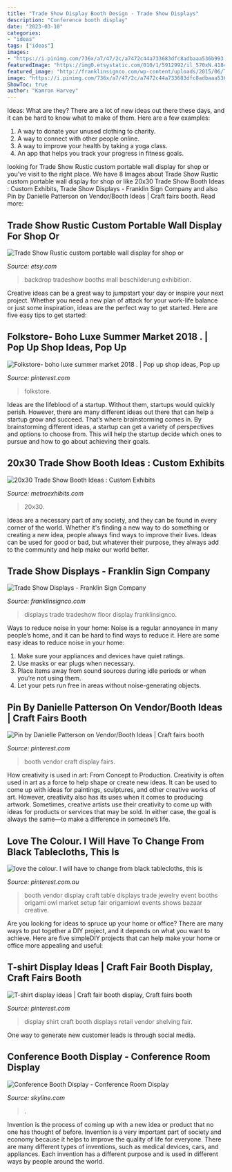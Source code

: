 ```yaml
---
title: "Trade Show Display Booth Design - Trade Show Displays"
description: "Conference booth display"
date: "2023-03-10"
categories:
- "ideas"
tags: ["ideas"]
images:
- "https://i.pinimg.com/736x/a7/47/2c/a7472c44a733683dfc8adbaaa536b993.jpg"
featuredImage: "https://img0.etsystatic.com/010/1/5912992/il_570xN.418404706_3q0e.jpg"
featured_image: "http://franklinsignco.com/wp-content/uploads/2015/06/Tradeshow-Floor-Display.jpg"
image: "https://i.pinimg.com/736x/a7/47/2c/a7472c44a733683dfc8adbaaa536b993.jpg"
ShowToc: true
author: "Kamron Harvey"
---
```



Ideas: What are they?
There are a lot of new ideas out there these days, and it can be hard to know what to make of them. Here are a few examples:
1. A way to donate your unused clothing to charity.
2. A way to connect with other people online.
3. A way to improve your health by taking a yoga class.
4. An app that helps you track your progress in fitness goals.

	

		
looking for Trade Show Rustic custom portable wall display for shop or you've visit to the right place. We have 8 Images about Trade Show Rustic custom portable wall display for shop or like 20x30 Trade Show Booth Ideas : Custom Exhibits, Trade Show Displays - Franklin Sign Company and also Pin by Danielle Patterson on Vendor/Booth Ideas | Craft fairs booth. Read more:
		
    
## Trade Show Rustic Custom Portable Wall Display For Shop Or

<img loading=lazy src="https://img0.etsystatic.com/010/1/5912992/il_570xN.418404706_3q0e.jpg" onerror="this.onerror=null;this.src='https://tse4.mm.bing.net/th?id=OIP.eW3l9aDU5qGwKcNQmKGINQHaLH&amp;pid=15.1';" alt="Trade Show Rustic custom portable wall display for shop or">

_Source: etsy.com_

>backdrop tradeshow booths mall beschilderung exhibition. 

	

Creative ideas can be a great way to jumpstart your day or inspire your next project. Whether you need a new plan of attack for your work-life balance or just some inspiration, ideas are the perfect way to get started. Here are five easy tips to get started: 

    
## Folkstore- Boho Luxe Summer Market 2018 . | Pop Up Shop Ideas, Pop Up

<img loading=lazy src="https://i.pinimg.com/736x/dd/c1/22/ddc122f8b2aef49df1e355d4718cff86.jpg" onerror="this.onerror=null;this.src='https://tse2.mm.bing.net/th?id=OIP._rKnxLXma84BvJFAQsOo8QHaJ3&amp;pid=15.1';" alt="Folkstore- boho luxe summer market 2018 . | Pop up shop ideas, Pop up">

_Source: pinterest.com_

>folkstore. 

	

Ideas are the lifeblood of a startup. Without them, startups would quickly perish. However, there are many different ideas out there that can help a startup grow and succeed. That’s where brainstorming comes in. By brainstorming different ideas, a startup can get a variety of perspectives and options to choose from. This will help the startup decide which ones to pursue and how to go about achieving their goals.

    
## 20x30 Trade Show Booth Ideas : Custom Exhibits

<img loading=lazy src="https://metroexhibits.com/wp-content/uploads/2014/10/Nice-Pak-20x30.jpg" onerror="this.onerror=null;this.src='https://tse1.mm.bing.net/th?id=OIP.QOGG0mOnXXZYuw9e-Df6pQHaGD&amp;pid=15.1';" alt="20x30 Trade Show Booth Ideas : Custom Exhibits">

_Source: metroexhibits.com_

>20x30. 

	

Ideas are a necessary part of any society, and they can be found in every corner of the world. Whether it's finding a new way to do something or creating a new idea, people always find ways to improve their lives. Ideas can be used for good or bad, but whatever their purpose, they always add to the community and help make our world better.

    
## Trade Show Displays - Franklin Sign Company

<img loading=lazy src="http://franklinsignco.com/wp-content/uploads/2015/06/Tradeshow-Floor-Display.jpg" onerror="this.onerror=null;this.src='https://tse1.mm.bing.net/th?id=OIP.426fxmuzEhvJxqyu8R3euAHaDt&amp;pid=15.1';" alt="Trade Show Displays - Franklin Sign Company">

_Source: franklinsignco.com_

>displays trade tradeshow floor display franklinsignco. 

	

Ways to reduce noise in your home:
Noise is a regular annoyance in many people’s home, and it can be hard to find ways to reduce it. Here are some easy ideas to reduce noise in your home:
1. Make sure your appliances and devices have quiet ratings.
2. Use masks or ear plugs when necessary.
3. Place items away from sound sources during idle periods or when you’re not using them.
4. Let your pets run free in areas without noise-generating objects.

    
## Pin By Danielle Patterson On Vendor/Booth Ideas | Craft Fairs Booth

<img loading=lazy src="https://i.pinimg.com/originals/9d/d0/cd/9dd0cdf00b5020d1a3ecbe4479752e44.jpg" onerror="this.onerror=null;this.src='https://tse1.mm.bing.net/th?id=OIP.pZDy5WnjEqG8ozqCPAuXIQHaJ4&amp;pid=15.1';" alt="Pin by Danielle Patterson on Vendor/Booth Ideas | Craft fairs booth">

_Source: pinterest.com_

>booth vendor craft display fairs. 

	

How creativity is used in art: From Concept to Production.
Creativity is often used in art as a force to help shape or create new ideas. It can be used to come up with ideas for paintings, sculptures, and other creative works of art. However, creativity also has its uses when it comes to producing artwork. Sometimes, creative artists use their creativity to come up with ideas for products or services that may be sold. In either case, the goal is always the same—to make a difference in someone’s life.

    
## Love The Colour. I Will Have To Change From Black Tablecloths, This Is

<img loading=lazy src="https://i.pinimg.com/736x/79/ca/50/79ca50ffd85d8c257dc7e4bb297d839d--vendor-table-vendor-booth-ideas-display.jpg" onerror="this.onerror=null;this.src='https://tse4.mm.bing.net/th?id=OIP.RySKaTFhyyiC_7008QfW3gHaJ4&amp;pid=15.1';" alt="love the colour. I will have to change from black tablecloths, this is">

_Source: pinterest.com.au_

>booth vendor display craft table displays trade jewelry event booths origami owl market setup fair origamiowl events shows bazaar creative. 

	

Are you looking for ideas to spruce up your home or office? There are many ways to put together a DIY project, and it depends on what you want to achieve. Here are five simpleDIY projects that can help make your home or office more appealing and useful:

    
## T-shirt Display Ideas | Craft Fair Booth Display, Craft Fairs Booth

<img loading=lazy src="https://i.pinimg.com/736x/a7/47/2c/a7472c44a733683dfc8adbaaa536b993.jpg" onerror="this.onerror=null;this.src='https://tse4.mm.bing.net/th?id=OIP.YoYcXK96xazxM2JTQPmzKgHaJ3&amp;pid=15.1';" alt="T-shirt display ideas | Craft fair booth display, Craft fairs booth">

_Source: pinterest.com_

>display shirt craft booth displays retail vendor shelving fair. 

	

One way to generate new customer leads is through social media.

    
## Conference Booth Display - Conference Room Display

<img loading=lazy src="https://photos.skyline.com/uploads/block/slide_block_data/image/12/default_skyline-conference-rooms-environments-PremierTech.jpg" onerror="this.onerror=null;this.src='https://tse1.mm.bing.net/th?id=OIP.4guI5ZoQDmDO8ZD4o7DiZAHaEl&amp;pid=15.1';" alt="Conference Booth Display - Conference Room Display">

_Source: skyline.com_

>. 

	

Invention is the process of coming up with a new idea or product that no one has thought of before. Invention is a very important part of society and economy because it helps to improve the quality of life for everyone. There are many different types of inventions, such as medical devices, cars, and appliances. Each invention has a different purpose and is used in different ways by people around the world.

